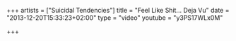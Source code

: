+++
artists = ["Suicidal Tendencies"]
title = "Feel Like Shit... Deja Vu"
date = "2013-12-20T15:33:23+02:00"
type = "video"
youtube = "y3PS17WLx0M"

+++
